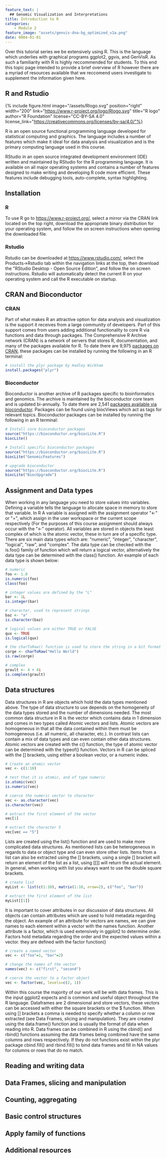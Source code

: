 ```yaml
---
feature_text: |
  ## Genomic Visualization and Interpretations
title: Introduction to R
categories:
    - Module 2
feature_image: "assets/genvis-dna-bg_optimized_v1a.png"
date: 0004-01-01
---
```


Over this tutorial series we be extensively using R. This is the language which underlies with graphical programs ggplot2, ggvis, and GenVisR. As such a familiarity with R is highly reccommended for students. To this end this topic page intended to provide a brief overview of R however there are a myriad of resources available that we reccomend users investigate to supplement the information given here.

## R and Rstudio

{% include figure.html image="/assets/Rlogo.svg" position="right" width="200" link="https://www.r-project.org/logo/Rlogo.svg" title="R logo" author="R Foundation" license="CC-BY-SA 4.0" license_link="https://creativecommons.org/licenses/by-sa/4.0/"%}

R is an open source functional programming language developed for statistical computing and graphics. The language includes a number of features which make it ideal for data analysis and visualization and is the primary computing language used in this course.

RStudio in an open source integrated development environment (IDE) written and maintained by RStudio for the R programming language. It is available on all major operating systems and contains a number of features designed to make writing and developing R code more efficient. These features include debugging tools, auto-complete, syntax highlighting.

## Installation

### R

To use R go to https://www.r-project.org/, select a mirror via the CRAN link located on the top right, download the appropriate binary distribution for your operating system, and follow the on screen instructions when opening the downloaded file.

### Rstudio

Rstudio can be downloaded at https://www.rstudio.com/, select the Products->Rstudio tab within the navigation links at the top, then download the "RStudio Desktop - Open Source Edition", and follow the on screen instructions. Rstudio will automatically detect the current R on your operating system and call the R executable on startup.

## CRAN and Bioconductor

### CRAN

Part of what makes R an attractive option for data analysis and visualization is the support it receives from a large community of developers. Part of this support comes from users adding additional functionality to core R via functions and data through packages. The Comprehensive R Archive network (CRAN) is a network of servers that stores R, documentation, and many of the packages available for R. To date there are 9,975 [packages on CRAN](https://cran.r-project.org/web/packages/), these packages can be installed by running the following in an R terminal:
```R
# install the plyr package by Hadley Wickham
install.packages("plyr")
```

### Bioconductor

Bioconductor is another archive of R packages specific to bioinformatics and genomics. The archive is maintained by the bioconductor core team and is updated bi-annually. To date there are 2,541 [packages available via bioconductor](http://bioconductor.org/packages/release/BiocViews.html#___Software). Packages can be found using biocViews which act as tags for relevant topics. Bioconductor packages can be installed by running the following in an R terminal:

```R
# Install core bioconductor packages
source("https://bioconductor.org/biocLite.R")
biocLite()

# Install specific bioconductor packages
source("https://bioconductor.org/biocLite.R")
biocLite("GenomicFeatures")

# upgrade bioconductor
source("https://bioconductor.org/biocLite.R")
biocLite("BiocUpgrade")
```

## Assignment and Data types

When working in any language you need to store values into variables. Defining a variable tells the language to allocate space in memory to store that variable. In R A variable is assigned with the assignment operator "<-" or "=", which assign in the user workspace or the current scope respectively (For the purposes of this course assignment should always occur with the "<-" operator). All variables are stored in objects the least complex of which is the atomic vector, these in turn are of a specific type. There are six main data types which are: "numeric", "integer", "character", "logical", "raw", and "complex". The data type can be checked with the is.foo() family of function which will return a logical vector, alternatively the data type can be determined with the class() function. An example of each data type is shown below:
```R
# numeric
foo <- 1.0
is.numeric(foo)
class(foo)

# integer values are defined by the "L"
bar <- 1L
is.integer(bar)

# character, used to represent strings
baz <- "a"
is.character(baz)

# logical values are either TRUE or FALSE
qux <- TRUE
is.logical(qux)

# the charToRaw() function is used to store the string in a bit format
corge <- charToRaw("Hello World")
is.raw(corge)

# complex
grault <- 4 + 4i
is.complex(grault)
```

## Data structures
Data structures in R are objects which hold the data types mentioned above. The type of data structure to use depends on the homogeneity of the data types stored and the number of dimensions needed. The most common data structure in R is the vector which contains data in 1 dimension and comes in two types called Atomic vectors and lists. Atomic vectors are homogeneous in that all the data contained within them must be homogeneous (i.e. all numeric, all character, etc.). In contrast lists can contain a mix of data types and can even contain other data structures. Atomic vectors are created with the c() function, the type of atomic vector can be determined with the typeof() function. Vectors in R can be spliced with the [] brackets, using either a boolean vector, or a numeric index.
```R
# Create an atomic vector
vec <- c(1:10)

# test that it is atomic, and of type numeric
is.atomic(vec)
is.numeric(vec)

# coerce the numeric vector to character
vec <- as.character(vec)
is.character(vec)

# extract the first element of the vector
vec[1]

# extract the character 5
vec[vec == "5"]
```
Lists are created using the list() function and are used to make more complicated data structures. As mentioned lists can be heterogeneous in regards to data or object type and can even store other lists. Items from a list can also be extracted using the [] brackets, using a single [] bracket will return an element of the list as a list, using [[]] will return the actual element. In general, when working with list you always want to use the double square brackets.
```R
# create list
myList <- list(c(1:10), matrix(1:10, nrow=2), c("foo", "bar"))

# extract the first element of the list
myList[[1]]
```
It is important to cover attributes in our discussion of data structures. All objects can contain attributes which are used to hold metadata regarding the object. An example of an attribute for vectors are names, we can give names to each element within a vector with the names function. Another attribute is a factor, which is used extensively in ggplot2 to determine order. Factors hold metadata regarding the order and the expected values within a vector. they are defined with the factor function()
```R
# create a named vector
vec <- c("foo"=1, "bar"=2)

# change the names of the vector
names(vec) <- c("first", "second")

# coerce the vector to a factor object
vec <- factor(vec, levels=c(2, 1))
```
Within this course the majority of our work will be with data frames. This is the input ggplot2 expects and is common and useful object throughout the R language. Dataframes are 2 dimensional and store vectors, these vectors can be accessed with either the square brackets or the $ function. When using [] brackets a comma is needed to specify whether a column or row extracted (see Data Frames, slicing and manipulation). They are created using the data.frame() function and is usually the format of data when reading into R. Data frames can be combined in R using the cbind() and rbind() functions assuming the data frames being combined have the same columns and rows respectively. If they do not functions exist within the plyr package cbind.fill() and rbind.fill() to bind data frames and fill in NA values for columns or rows that do no match.
## Reading and writing data
## Data Frames, slicing and manipulation
## Counting, aggregating
## Basic control structures
## Apply family of functions
## Additional resources

